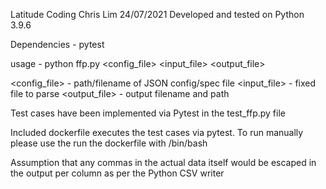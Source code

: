 Latitude Coding
Chris Lim
24/07/2021
Developed and tested on Python 3.9.6

Dependencies - pytest

usage - python ffp.py <config_file> <input_file> <output_file>

<config_file> - path/filename of JSON config/spec file
<input_file>  - fixed file to parse
<output_file> - output filename and path

Test cases have been implemented via Pytest in the test_ffp.py file

Included dockerfile executes the test cases via pytest. To run manually please use the run the dockerfile with /bin/bash

Assumption that any commas in the actual data itself would be escaped in the output per column as per the Python CSV writer